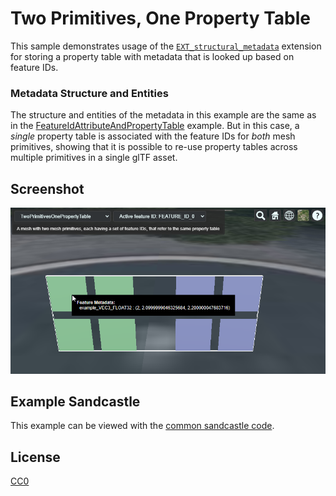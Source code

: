 # Two Primitives, One Property Table

This sample demonstrates usage of the [`EXT_structural_metadata`](https://github.com/CesiumGS/glTF/tree/3d-tiles-next/extensions/2.0/Vendor/EXT_structural_metadata) extension for storing a property table with metadata that is looked up based on feature IDs. 

### Metadata Structure and Entities

The structure and entities of the metadata in this example are the same as in the [FeatureIdAttributeAndPropertyTable](..//FeatureIdAttributeAndPropertyTable/) example. But in this case, a _single_ property table is associated with the feature IDs for _both_ mesh primitives, showing that it is possible to re-use property tables across multiple primitives in a single glTF asset. 

## Screenshot

![Screenshot](screenshot/SharedPropertyTable.png)

## Example Sandcastle

This example can be viewed with the [common sandcastle code](../../README.md#common-sandcastle-code).

## License

[CC0](https://creativecommons.org/share-your-work/public-domain/cc0/)
